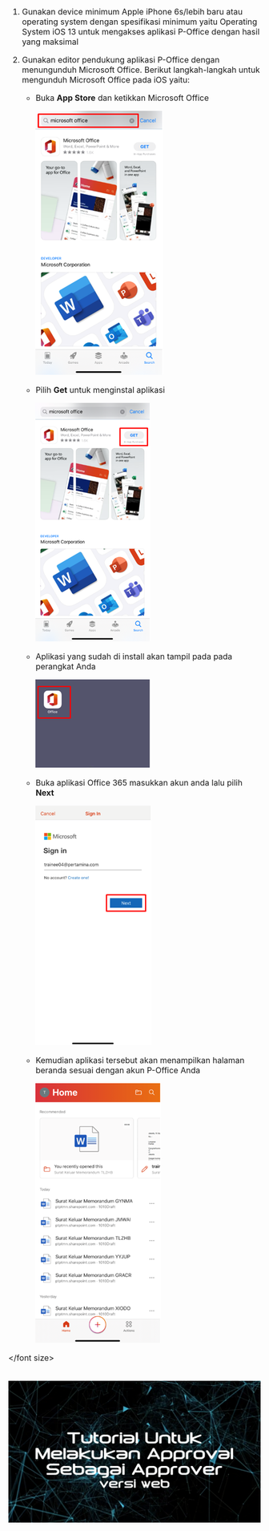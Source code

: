 <font size="3">

1. Gunakan device minimum Apple iPhone 6s/lebih baru atau operating system dengan spesifikasi minimum yaitu Operating System iOS 13 untuk mengakses aplikasi P-Office dengan hasil yang maksimal
2. Gunakan editor pendukung aplikasi P-Office dengan menungunduh Microsoft Office. Berikut langkah-langkah untuk mengunduh Microsoft Office pada iOS yaitu:

    * Buka **App Store** dan ketikkan Microsoft Office
    
      ![gambar](https://github.com/gitakencana/Persero-P-Office/blob/master/Spesifikasi/iOS/SP01.png?raw=true)

    * Pilih **Get** untuk menginstal aplikasi

      ![gambar](https://github.com/gitakencana/Persero-P-Office/blob/master/Spesifikasi/iOS/SP02.png?raw=true)

    * Aplikasi yang sudah di install akan tampil pada pada perangkat Anda

      ![gambar](https://github.com/gitakencana/Persero-P-Office/blob/master/Spesifikasi/iOS/SP03.png?raw=true)

    * Buka aplikasi Office 365 masukkan akun anda lalu pilih **Next**
 
      ![gambar](https://github.com/gitakencana/Persero-P-Office/raw/master/Spesifikasi/iOS/SP04.png?raw=true)

    * Kemudian aplikasi tersebut akan menampilkan halaman beranda sesuai dengan akun P-Office Anda

      ![gambar](https://github.com/gitakencana/Persero-P-Office/raw/master/Spesifikasi/iOS/SP05.png?raw=true)

</font size>

</br>
<a href="https://web.microsoftstream.com/embed/video/65ef062a-e6f8-4424-a775-070882725ed6?autoplay=false&amp;showinfo=false" target="_blank"><img src="https://github.com/gitakencana/Persero-P-Office/raw/master/Video/Thumbnail/TM01.png" alt="Watch the video"></a>
